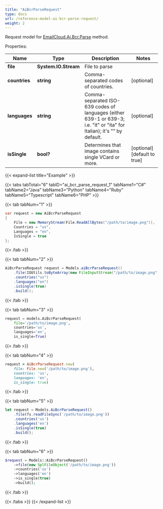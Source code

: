```yaml
---
title: "AiBcrParseRequest"
type: docs
url: /reference-model-ai-bcr-parse-request/
weight: 2
---
```


Request model for [EmailCloud.Ai.Bcr.Parse](/email/reference-ai-bcr-api/#parse) method.

Properties:

Name | Type | Description | Notes
---- | ---- | ----------- | -----
**file** |**System.IO.Stream**|File to parse |
**countries** |**string**|Comma-separated codes of countries. |[optional] 
**languages** |**string**|Comma-separated ISO-639 codes of languages (either 639-1 or 639-3; i.e. \"it\" or \"ita\" for Italian); it's \"\" by default.              |[optional] 
**isSingle** |**bool?**|Determines that image contains single VCard or more. |[optional] [default to true]

{{< expand-list title="Example" >}}

{{< tabs tabTotal="6" tabID="ai_bcr_parse_request_1" tabName1="C#" tabName2="Java" tabName3="Python" tabName4="Ruby" tabName5="Typescript" tabName6="PHP" >}}

{{< tab tabNum="1" >}}

```csharp
var request = new AiBcrParseRequest
{ 
    File = new MemoryStream(File.ReadAllBytes("/path/to/image.png")),
    Countries = "us",
    Languages = "en",
    IsSingle = true
};
```

{{< /tab >}}

{{< tab tabNum="2" >}}

```java
AiBcrParseRequest request = Models.aiBcrParseRequest()
    .file(IOUtils.toByteArray(new FileInputStream("/path/to/image.png")))
    .countries("us")
    .languages("en")
    .isSingle(true)
    .build();
```

{{< /tab >}}

{{< tab tabNum="3" >}}

```python
request = models.AiBcrParseRequest(
    file='/path/to/image.png',
    countries='us',
    languages='en',
    is_single=True)
```

{{< /tab >}}

{{< tab tabNum="4" >}}

```ruby
request = AiBcrParseRequest.new(
    file: File.new('/path/to/image.png'),
    countries: 'us',
    languages: 'en',
    is_single: true)
```

{{< /tab >}}

{{< tab tabNum="5" >}}

```typescript
let request = Models.AiBcrParseRequest()
    .file(fs.readFileSync('/path/to/image.png'))
    .countries('us')
    .languages('en')
    .isSingle(true)
    .build();
```

{{< /tab >}}

{{< tab tabNum="6" >}}

```php
$request = Models::AiBcrParseRequest()
    ->file(new SplFileObject('/path/to/image.png'))
    ->countries('us')
    ->languages('en')
    ->is_single(true)
    ->build();
```

{{< /tab >}}

{{< /tabs >}}
{{< /expand-list >}}

